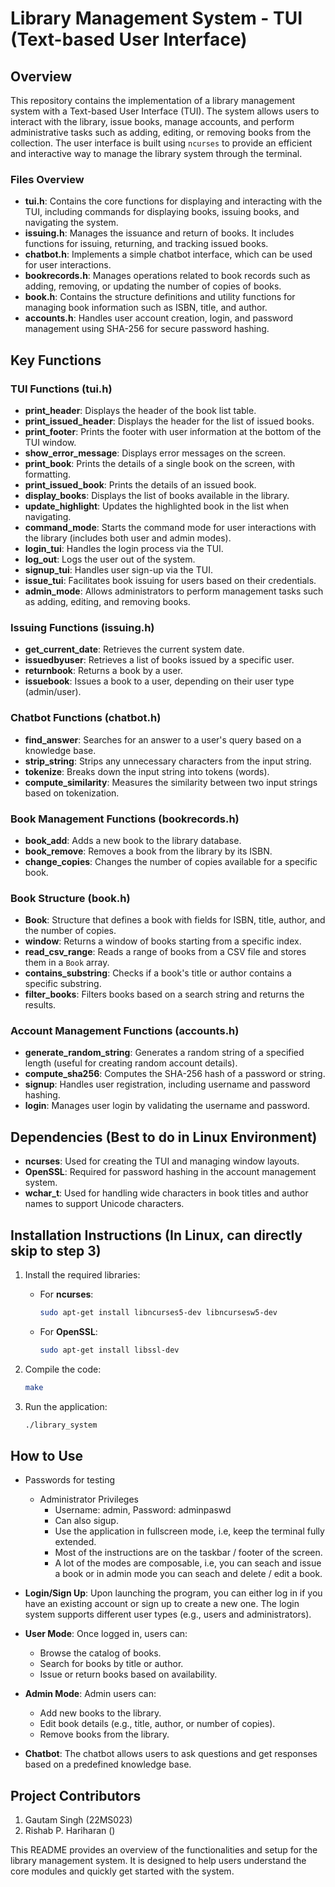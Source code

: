 # Library Management System - TUI (Text-based User Interface)

## Overview

This repository contains the implementation of a library management system with a Text-based User Interface (TUI). The system allows users to interact with the library, issue books, manage accounts, and perform administrative tasks such as adding, editing, or removing books from the collection. The user interface is built using `ncurses` to provide an efficient and interactive way to manage the library system through the terminal.

### Files Overview

- **tui.h**: Contains the core functions for displaying and interacting with the TUI, including commands for displaying books, issuing books, and navigating the system.
- **issuing.h**: Manages the issuance and return of books. It includes functions for issuing, returning, and tracking issued books.
- **chatbot.h**: Implements a simple chatbot interface, which can be used for user interactions.
- **bookrecords.h**: Manages operations related to book records such as adding, removing, or updating the number of copies of books.
- **book.h**: Contains the structure definitions and utility functions for managing book information such as ISBN, title, and author.
- **accounts.h**: Handles user account creation, login, and password management using SHA-256 for secure password hashing.

## Key Functions

### TUI Functions (tui.h)

- **print_header**: Displays the header of the book list table.
- **print_issued_header**: Displays the header for the list of issued books.
- **print_footer**: Prints the footer with user information at the bottom of the TUI window.
- **show_error_message**: Displays error messages on the screen.
- **print_book**: Prints the details of a single book on the screen, with formatting.
- **print_issued_book**: Prints the details of an issued book.
- **display_books**: Displays the list of books available in the library.
- **update_highlight**: Updates the highlighted book in the list when navigating.
- **command_mode**: Starts the command mode for user interactions with the library (includes both user and admin modes).
- **login_tui**: Handles the login process via the TUI.
- **log_out**: Logs the user out of the system.
- **signup_tui**: Handles user sign-up via the TUI.
- **issue_tui**: Facilitates book issuing for users based on their credentials.
- **admin_mode**: Allows administrators to perform management tasks such as adding, editing, and removing books.

### Issuing Functions (issuing.h)

- **get_current_date**: Retrieves the current system date.
- **issuedbyuser**: Retrieves a list of books issued by a specific user.
- **returnbook**: Returns a book by a user.
- **issuebook**: Issues a book to a user, depending on their user type (admin/user).

### Chatbot Functions (chatbot.h)

- **find_answer**: Searches for an answer to a user's query based on a knowledge base.
- **strip_string**: Strips any unnecessary characters from the input string.
- **tokenize**: Breaks down the input string into tokens (words).
- **compute_similarity**: Measures the similarity between two input strings based on tokenization.

### Book Management Functions (bookrecords.h)

- **book_add**: Adds a new book to the library database.
- **book_remove**: Removes a book from the library by its ISBN.
- **change_copies**: Changes the number of copies available for a specific book.

### Book Structure (book.h)

- **Book**: Structure that defines a book with fields for ISBN, title, author, and the number of copies.
- **window**: Returns a window of books starting from a specific index.
- **read_csv_range**: Reads a range of books from a CSV file and stores them in a `Book` array.
- **contains_substring**: Checks if a book's title or author contains a specific substring.
- **filter_books**: Filters books based on a search string and returns the results.

### Account Management Functions (accounts.h)

- **generate_random_string**: Generates a random string of a specified length (useful for creating random account details).
- **compute_sha256**: Computes the SHA-256 hash of a password or string.
- **signup**: Handles user registration, including username and password hashing.
- **login**: Manages user login by validating the username and password.

## Dependencies (Best to do in Linux Environment)

- **ncurses**: Used for creating the TUI and managing window layouts.
- **OpenSSL**: Required for password hashing in the account management system.
- **wchar_t**: Used for handling wide characters in book titles and author names to support Unicode characters.

## Installation Instructions (In Linux, can directly skip to step 3)

1. Install the required libraries:
   - For **ncurses**:

     ```bash
     sudo apt-get install libncurses5-dev libncursesw5-dev
     ```

   - For **OpenSSL**:

     ```bash
     sudo apt-get install libssl-dev
     ```

2. Compile the code:

   ```bash
   make
   ```

3. Run the application:

   ```bash
   ./library_system
   ```

## How to Use

- Passwords for testing
  - Administrator Privileges
    - Username: admin, Password: adminpaswd
    - Can also sigup.
    - Use the application in fullscreen mode, i.e, keep the terminal fully extended.
    - Most of the instructions are on the taskbar / footer of the screen.
    - A lot of the modes are composable, i.e, you can seach and issue a book or in admin mode you can seach and delete / edit a book.
- **Login/Sign Up**: Upon launching the program, you can either log in if you have an existing account or sign up to create a new one. The login system supports different user types (e.g., users and administrators).
  
- **User Mode**: Once logged in, users can:
  - Browse the catalog of books.
  - Search for books by title or author.
  - Issue or return books based on availability.
  
- **Admin Mode**: Admin users can:
  - Add new books to the library.
  - Edit book details (e.g., title, author, or number of copies).
  - Remove books from the library.

- **Chatbot**: The chatbot allows users to ask questions and get responses based on a predefined knowledge base.

## Project Contributors

1. Gautam Singh (22MS023)
2. Rishab P. Hariharan ()

This README provides an overview of the functionalities and setup for the library management system. It is designed to help users understand the core modules and quickly get started with the system.
